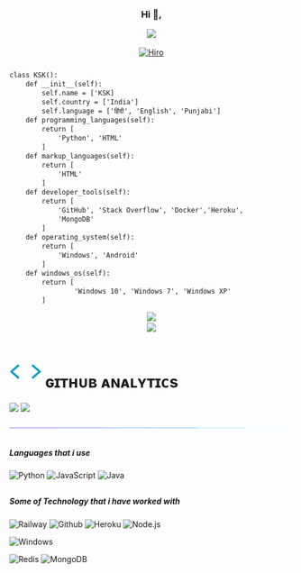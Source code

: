 
<h3 align="center">Hi 👋,</h3>

<p align="center">
  <a href="https://t.me/EVERYONExKSK"><img src="http://readme-typing-svg.herokuapp.com?color=e90001&width=990&center=true&vCenter=true&multiline=false&lines=A+Noob+Coder+From+India.">
</p>

<p align="center"> <a href="https://t.me/EVERYONExKSK"><img src="https://te.legra.ph/file/1f7e2e488a679eb8fac54.jpg" alt="Hiro"></a>

###

```python3
class KSK():
    def __init__(self):
        self.name = ['KSK]
        self.country = ['India']
        self.language = ['हिंदी', 'English', 'Punjabi']
    def programming_languages(self):
        return [
            'Python', 'HTML'
        ]
    def markup_languages(self):
        return [
            'HTML'
        ]
    def developer_tools(self):
        return [
            'GitHub', 'Stack Overflow', 'Docker','Heroku',
            'MongoDB'
        ]
    def operating_system(self):
        return [
            'Windows', 'Android'
        ]
    def windows_os(self):
        return [
                'Windows 10', 'Windows 7', 'Windows XP'
        ]
 ```
 
 
  <div align="center">
<img src="https://github-readme-stats.vercel.app/api?username=Rahulsharma45&theme=react&show_icons=true&count_private=true">
</div>
<div align="center">
<img src="https://github-readme-stats.vercel.app/api/top-langs/?username=Rahulsharma45&theme=tokyonight&layout=compact&langs_count=5">
</div>
  

  
  
 <h1> <img src = "https://github.com/AnonymousR1025/AnonymousR1025/blob/master/resources/analytics.webp" width="57px"> ɢɪᴛʜᴜʙ ᴀɴᴀʟʏᴛɪᴄs </h1>

[<img src="https://github-readme-stats.vercel.app/api?username=Rahulsharma45&count_private=true&show_icons=true&theme=chartreuse-dark&custom_title=What%27s+the+craic?&include_all_commits=true&hide_border=true&bg_color=000000" width="49%">](https://github.com/Rahulsharma45)  [<img src="https://github-readme-streak-stats.herokuapp.com/?user=Rahulsharma45&theme=chartreuse-dark&hide_border=True&bg_color=000000" width="49%">](https://github.com/Rahulsharma45)

[<img src="https://github.com/AnonymousR1025/AnonymousR1025/blob/master/resources/hr.gif"/>](https://github.com/Rahulsharma45)
 
 

 
 
##
##### Languages that i use

![Python](https://img.shields.io/badge/-Python-000000?style=flat&logo=python)
![JavaScript](https://img.shields.io/badge/-JavaScript-000000?style=flat&logo=javascript)
![Java](https://img.shields.io/badge/-Java-000000?style=flat&logo=java)



##
##### Some of Technology that i have worked with

![Railway](https://img.shields.io/badge/-Railway-222222?style=flat&logo=railway&logoColor=black)
![Github](https://img.shields.io/badge/-GitHub-222222?style=flat&logo=github&logoColor=black)
![Heroku](https://img.shields.io/badge/-Heroku-222222?style=flat&logo=heroku&logoColor=black)
![Node.js](https://img.shields.io/badge/-Node.js-222222?style=flat&logo=node.js&logoColor=black)




![Windows](https://img.shields.io/badge/OS-Windows-blue?&logo=Windows)





![Redis](https://img.shields.io/badge/Redis-white?&logo=Redis)
![MongoDB](https://img.shields.io/badge/MongoDB-white?&logo=MongoDB)
